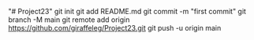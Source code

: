 "# Project23"  git init git add README.md git commit -m "first commit" git branch -M main git remote add origin https://github.com/giraffeleg/Project23.git git push -u origin main
